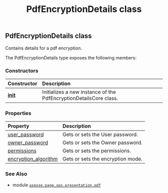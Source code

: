 ﻿---
title: PdfEncryptionDetails class
second_title: Aspose.Page for Python via .NET API References
description: 
type: docs
weight: 20
url: /python-net/aspose.page.xps.presentation.pdf/pdfencryptiondetails/
is_root: false
---

## PdfEncryptionDetails class

Contains details for a pdf encryption.



The PdfEncryptionDetails type exposes the following members:

### Constructors
| Constructor | Description |
| :- | :- |
| [__init__](/page/python-net/aspose.page.xps.presentation.pdf/pdfencryptiondetails/__init__/#str-str-int-aspose.page.xps.presentation.pdf.PdfEncryptionAlgorithm) | Initializes a new instance of the PdfEncryptionDetailsCore class. |


### Properties
| Property | Description |
| :- | :- |
| [user_password](/page/python-net/aspose.page.xps.presentation.pdf/pdfencryptiondetails/user_password) | Gets or sets the User password. |
| [owner_password](/page/python-net/aspose.page.xps.presentation.pdf/pdfencryptiondetails/owner_password) | Gets or sets the Owner password. |
| [permissions](/page/python-net/aspose.page.xps.presentation.pdf/pdfencryptiondetails/permissions) | Gets or sets the permissions. |
| [encryption_algorithm](/page/python-net/aspose.page.xps.presentation.pdf/pdfencryptiondetails/encryption_algorithm) | Gets or sets the encryption mode. |



### See Also
* module [`aspose.page.xps.presentation.pdf`](..)
